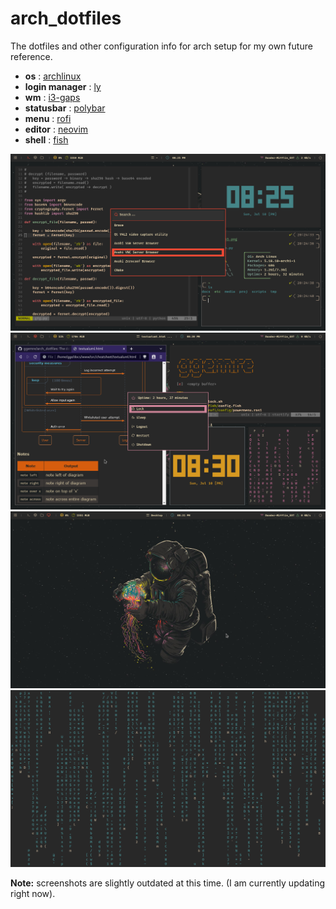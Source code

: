 # arch_dotfiles

The dotfiles and other configuration info for arch setup for my own future reference.

- **os** : [archlinux](https://wiki.archlinux.org/) 
- **login manager** : [ly](https://github.com/fairyglade/ly)
- **wm** : [i3-gaps](https://github.com/Airblader/i3)
- **statusbar** : [polybar](https://github.com/polybar/polybar)
- **menu** : [rofi](https://github.com/davatorium/rofi)
- **editor** : [neovim](https://github.com/neovim/neovim)
- **shell** : [fish](https://github.com/fish-shell/fish-shell)

![Screen1](Screenshots/screen1.png)
![Screen2](Screenshots/screen2.png)
![Screen3](Screenshots/screen3.png)
![Screen4](Screenshots/screen4.png)

**Note:** screenshots are slightly outdated at this time. (I am currently updating right now).
